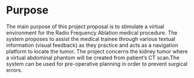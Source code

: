 # Purpose
The main purpose of this project proposal is to stimulate a virtual
environment for the Radio Frequency Ablation medical procedure. The system
proposes to assist the medical trainee through various textual information (visual
feedback) as they practice and acts as a navigation platform to locate the tumor.
The project concerns the kidney tumor where a virtual abdominal phantom will
be created from patient’s CT scan.The system can be used for pre-operative
planning in order to prevent surgical errors.
